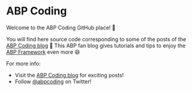 # ABP Coding

Welcome to the ABP Coding GitHub place! 👋

You will find here source code corresponding to some of the posts of the [ABP Coding blog](https://abpcoding.com/) 👀 This ABP fan blog gives tutorials and tips to enjoy the [ABP Framework](https://abp.io/) even more :smile:

For more info:
  - Visit the [ABP Coding blog](https://abpcoding.com/) for exciting posts!
  - Follow [@abpcoding](https://twitter.com/abpcoding) on Twitter!

<!---
abpcoding/abpcoding is a ✨ special ✨ repository because its `README.md` (this file) appears on your GitHub profile.
You can click the Preview link to take a look at your changes.
--->
